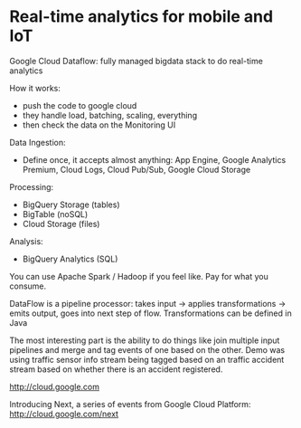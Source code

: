 # Real-time analytics for mobile and IoT

Google Cloud Dataflow: fully managed bigdata stack to do real-time analytics

How it works:
 - push the code to google cloud
 - they handle load, batching, scaling, everything
 - then check the data on the Monitoring UI

Data Ingestion:
 - Define once, it accepts almost anything: App Engine, Google Analytics Premium, Cloud Logs, Cloud Pub/Sub, Google Cloud Storage

Processing:
 - BigQuery Storage (tables)
 - BigTable (noSQL)
 - Cloud Storage (files)

Analysis:
 - BigQuery Analytics (SQL)

You can use Apache Spark / Hadoop if you feel like.
Pay for what you consume.

DataFlow is a pipeline processor: takes input -> applies transformations -> emits output, goes into next step of flow.
Transformations can be defined in Java

The most interesting part is the ability to do things like join multiple input pipelines and merge and tag events of one based on the other. Demo was using traffic sensor info stream being tagged based on an traffic accident stream based on whether there is an accident registered.

http://cloud.google.com

Introducing Next, a series of events from Google Cloud Platform: http://cloud.google.com/next